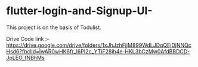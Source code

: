# flutter-login-and-Signup-UI-
This project is on the basis of Todulist. 







Drive Code link :- https://drive.google.com/drive/folders/1xJhJzhFjjM899WdLJDqQEjDjNNQcHsd6?fbclid=IwAR0wHK6fr_l6PI2c_YTiF28ih4e-HKL3bCzMw0AfdBBDCD-JpLEO_fNBhMs
